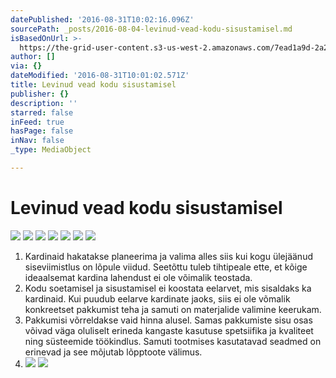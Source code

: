 ```yaml
---
datePublished: '2016-08-31T10:02:16.096Z'
sourcePath: _posts/2016-08-04-levinud-vead-kodu-sisustamisel.md
isBasedOnUrl: >-
  https://the-grid-user-content.s3-us-west-2.amazonaws.com/7ead1a9d-2a28-4cef-837e-407abf369d66.jpg
author: []
via: {}
dateModified: '2016-08-31T10:01:02.571Z'
title: Levinud vead kodu sisustamisel
publisher: {}
description: ''
starred: false
inFeed: true
hasPage: false
inNav: false
_type: MediaObject

---
```

# Levinud vead kodu sisustamisel
![](https://the-grid-user-content.s3-us-west-2.amazonaws.com/7ead1a9d-2a28-4cef-837e-407abf369d66.jpg)
![](https://the-grid-user-content.s3-us-west-2.amazonaws.com/87b5634d-b273-47bd-a323-2b97a29491ba.jpg)
![](https://the-grid-user-content.s3-us-west-2.amazonaws.com/4b7a6633-6299-40f0-8a7f-5c7b6d858474.jpg)
![](https://the-grid-user-content.s3-us-west-2.amazonaws.com/7eff3558-2dcf-4943-8c6f-d94240cfa0a6.jpg)
![](https://the-grid-user-content.s3-us-west-2.amazonaws.com/1eac73aa-301a-4cfb-87ee-a7ec97648b30.jpg)
![](https://the-grid-user-content.s3-us-west-2.amazonaws.com/d6a40763-ef82-4ba6-a208-a88e925ec263.jpg)
![](https://the-grid-user-content.s3-us-west-2.amazonaws.com/9f72bb92-e70e-4cb0-9cf7-dcd124705867.jpg)

1. Kardinaid hakatakse planeerima ja valima alles siis kui kogu ülejäänud siseviimistlus on lõpule viidud. Seetõttu tuleb tihtipeale ette, et kõige ideaalsemat kardina lahendust ei ole võimalik teostada.
2. Kodu soetamisel ja sisustamisel ei koostata eelarvet, mis sisaldaks ka kardinaid. Kui puudub eelarve kardinate jaoks, siis ei ole võmalik konkreetset pakkumist teha ja samuti on materjalide valimine keerukam.
3. Pakkumisi võrreldakse vaid hinna alusel. Samas pakkumiste sisu osas võivad väga oluliselt erineda kangaste kasutuse spetsiifika ja kvaliteet ning süsteemide töökindlus. Samuti tootmises kasutatavad seadmed on erinevad ja see mõjutab lõpptoote välimus.
4. ![](https://the-grid-user-content.s3-us-west-2.amazonaws.com/e8e10e83-8390-440b-a939-f1d0cec51689.jpg)
![](https://the-grid-user-content.s3-us-west-2.amazonaws.com/d15a927e-c6e2-4781-826b-286854c6a34d.jpg)